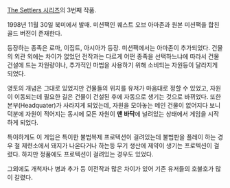 [The Settlers 시리즈](The%20Settlers%20%EC%8B%9C%EB%A6%AC%EC%A6%88.md)의 3번째
작품.

1998년 11월 30일 북미에서 발매. 미션팩인 퀘스트 오브 아마존과 원본 미션팩을 합친 골드 버전이 존재한다.  

등장하는 종족은 로마, 이집트, 아시아가 등장. 미션팩에서는 아마존이 추가되었다. 건물의 외관 외에는 차이가 없었던 전작과는 다르게 어떤
종족을 선택하느냐에 따라서 건물 건설에 드는 자원량이나, 추가적인 마법을 사용하기 위해 소비되는 자원등이 달라지게 되었다.  

영토의 개념은 그대로 있었지만 건물들의 위치를 유저가 마음대로 정할 수 있었고, 자원이 이동되는데 필요한 길은 건물이 건설된 후에 자동으로
생기는 것으로 바뀌었다. 또한 본부(Headquater)가 사라지게 되었는데, 자원을 모아놓는 메인 건물이 없어지다 보니 덕분에 자원이
적어지는 동시에 모든 자원이 **맨 바닥**에 널려있는 상태에서 게임을 시작하게 되었다.

특이하게도 이 게임은 특이한 불법복제 프로텍션이 걸려있는데 불법판을 플레이 하는 경우 철 제련소에서 돼지가 나온다거나 하는등 무기 생산에
제약이 생기는 프로텍션이 걸렸다. 하지만 정품에도 프로텍션이 걸려있는 경우도 있었다.  

그외에도 개척자나 병과 추가 등 이전작과 많은 차이가 있어 기존 유저들의 호불호가 많이 갈렸다.  

